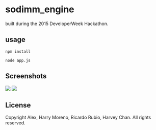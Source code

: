# sodimm_engine

built during the 2015 DeveloperWeek Hackathon.

## usage
```
npm install

node app.js
```

## Screenshots
![](https://dl-web.dropbox.com/get/Screenshots/Screenshot%202015-02-09%2019.25.08.png?_subject_uid=60861504&w=AAAz25nXWoKlaGg_RqLSwN0CCgxkOZBCRjVtFLeuOrrLWg)
![](https://dl-web.dropbox.com/get/Screenshots/Screenshot%202015-02-09%2019.25.24.png?_subject_uid=60861504&w=AACnTJMMgIAX-fL_0WGTpwXchJ6uDK2NnDhjcmPzaGTH0g)

## License
Copyright Alex, Harry Moreno, Ricardo Rubio, Harvey Chan. All rights reserved.
